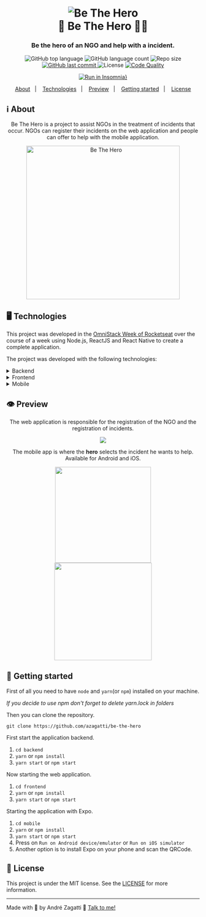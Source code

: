 <h1 align="center">
    <img alt="Be The Hero" src="https://res.cloudinary.com/zagatti/image/upload/v1585365205/readme/logo_s2dbbr.svg" />
    <br>
    🦸 Be The Hero 🦸‍♂️ 
</h1>

<h3 align="center">
  Be the hero of an NGO and help with a incident.
</h3>
<p align="center">
  <img alt="GitHub top language" src="https://img.shields.io/github/languages/top/azagatti/be-the-hero?style=plastic">

  <img alt="GitHub language count" src="https://img.shields.io/github/languages/count/azagatti/be-the-hero?style=plastic">

  <img alt="Repo size" src="https://img.shields.io/github/repo-size/azagatti/be-the-hero?style=plastic">

  <a href="https://github.com/AZagatti/be-the-hero/commits/master">
    <img alt="GitHub last commit" src="https://img.shields.io/github/last-commit/azagatti/be-the-hero?style=plastic">
  </a>

  <img alt="License" src="https://img.shields.io/github/license/azagatti/be-the-hero?style=plastic">

  <a href="https://app.codacy.com/manual/AZagatti/be-the-hero/dashboard">
    <img alt="Code Quality" src="https://img.shields.io/codacy/grade/28c8afee9396433c8dac759e9bd0bcd1?style=plastic">
  </a>
</p>

<div align="center">

  [![Run in Insomnia}](https://insomnia.rest/images/run.svg)](https://insomnia.rest/run/?label=Be%20The%20Hero&uri=https%3A%2F%2Fres.cloudinary.com%2Fzagatti%2Fraw%2Fupload%2Fv1585420593%2Fimsomnia%2Fbe-the-hero-insomnia_ls7cnl.json)

</div>

<p align="center">
  <a href="#ℹ-about">About</a>&nbsp;&nbsp;&nbsp;|&nbsp;&nbsp;&nbsp;
  <a href="#-technologies">Technologies</a>&nbsp;&nbsp;&nbsp;|&nbsp;&nbsp;&nbsp;
  <a href="#-preview">Preview</a>&nbsp;&nbsp;&nbsp;|&nbsp;&nbsp;&nbsp;
  <a href="#-getting-started">Getting started</a>&nbsp;&nbsp;&nbsp;|&nbsp;&nbsp;&nbsp;
  <a href="#-license">License</a>
</p>

## ℹ About

<div align="center">

  <p align="center">
    Be The Hero is a project to assist NGOs in the treatment of incidents that occur. NGOs can register their incidents on the web application and people can offer to help with the mobile application.
  </p>

  <img alt="Be The Hero" width="400" src="https://res.cloudinary.com/zagatti/image/upload/v1585365232/readme/heroes_gwhjvc.png" />
</div>

## 🖥 Technologies

This project was developed in the [OmniStack Week of Rocketseat](https://www.youtube.com/rocketseat) over the course of a week using Node.js, ReactJS and React Native to create a complete application.

The project was developed with the following technologies:

<details>
  <summary>Backend</summary>

- [Celebrate](https://github.com/arb/celebrate)
- [Cors](https://www.npmjs.com/package/cors)
- [Cross-Env](https://www.npmjs.com/package/cross-env)
- [Express](https://www.npmjs.com/package/express)
- [Jest](https://www.npmjs.com/package/jest)
- [Knex](http://knexjs.org/)
- [Node.js](https://nodejs.org/)
- [sqlite3](https://www.npmjs.com/package/sqlite3)
- [Supertest](https://www.npmjs.com/package/supertest)
- [TS-Jest](https://www.npmjs.com/package/ts-jest)
- [TS-Node](https://www.npmjs.com/package/ts-node)
- [TS-Node-Dev](https://www.npmjs.com/package/ts-node-dev)
- [Typescript](https://www.typescriptlang.org/)

</details>

<details>
  <summary>Frontend</summary>

- [Axios](https://www.npmjs.com/package/axios)
- [React](https://pt-br.reactjs.org/)
- [React-DOM](https://pt-br.reactjs.org/docs/react-dom.html)
- [React Icons](https://react-icons.netlify.com/#/)
- [React Router Dom](https://reacttraining.com/react-router/web/)
- [Typescript](https://www.typescriptlang.org/)

</details>

<details>
  <summary>Mobile</summary>

- [Axios](https://www.npmjs.com/package/axios)
- [Expo](https://expo.io/learn)
- [Expo Constants](https://docs.expo.io/versions/latest/sdk/constants/)
- [Expo Mail Composer](https://docs.expo.io/versions/latest/sdk/mail-composer/)
- [Intl](https://www.npmjs.com/package/intl)
- [React](https://pt-br.reactjs.org/)
- [React Native](https://reactnative.dev/)
- [React Navigation](https://reactnavigation.org/)
- [Typescript](https://www.typescriptlang.org/)

</details>

## 👁 Preview

<div align="center">

The web application is responsible for the registration of the NGO and the registration of incidents.

  <img src="https://res.cloudinary.com/zagatti/image/upload/v1585412586/readme/web_wtvz6t.gif" />
</div>

<div align="center">

The mobile app is where the <b>hero</b> selects the incident he wants to help. Available for Android and iOS.

  <img width="250" src="https://res.cloudinary.com/zagatti/image/upload/v1585414806/readme/be-the-hero-android_q6rdui.gif" />
  <img width="254" src="https://res.cloudinary.com/zagatti/image/upload/v1585412181/readme/be-the-hero-iphone_pm2afc.gif" />
</div>

## 🚀 Getting started

First of all you need to have `node` and `yarn`(or `npm`) installed on your machine.

_If you decide to use npm don't forget to delete yarn.lock in folders_

Then you can clone the repository.

`git clone https://github.com/azagatti/be-the-hero`

First start the application backend.

1. `cd backend`
2. `yarn` or `npm install`
3. `yarn start` or `npm start`

Now starting the web application.

1. `cd frontend`
2. `yarn` or `npm install`
3. `yarn start` or `npm start`

Starting the application with Expo.

1. `cd mobile`
2. `yarn` or `npm install`
3. `yarn start` or `npm start`
4. Press on `Run on Android device/emulator` or `Run on iOS simulator`
5. Another option is to install Expo on your phone and scan the QRCode.

## 📝 License

This project is under the MIT license. See the [LICENSE](https://github.com/AZagatti/be-the-hero/blob/master/LICENSE.md) for more information.

---

Made with 💟 by André Zagatti 👋 [Talk to me!](https://www.linkedin.com/in/andre-zagatti/)
